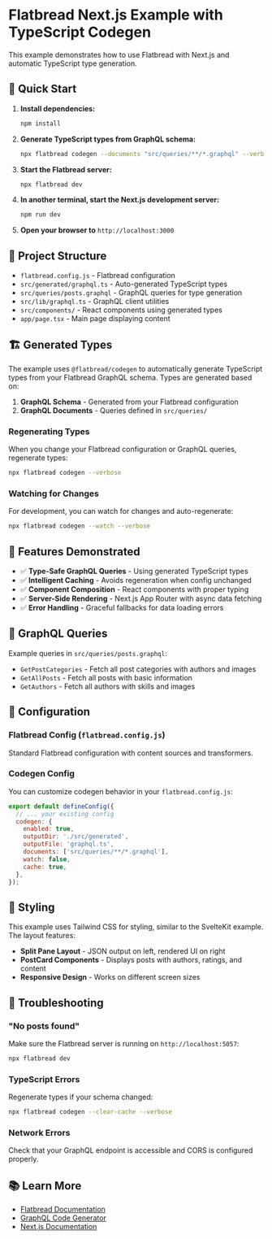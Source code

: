 # Flatbread Next.js Example with TypeScript Codegen

This example demonstrates how to use Flatbread with Next.js and automatic TypeScript type generation.

## 🚀 Quick Start

1. **Install dependencies:**
   ```bash
   npm install
   ```

2. **Generate TypeScript types from GraphQL schema:**
   ```bash
   npx flatbread codegen --documents "src/queries/**/*.graphql" --verbose
   ```

3. **Start the Flatbread server:**
   ```bash
   npx flatbread dev
   ```

4. **In another terminal, start the Next.js development server:**
   ```bash
   npm run dev
   ```

5. **Open your browser to** `http://localhost:3000`

## 📁 Project Structure

- `flatbread.config.js` - Flatbread configuration
- `src/generated/graphql.ts` - Auto-generated TypeScript types
- `src/queries/posts.graphql` - GraphQL queries for type generation
- `src/lib/graphql.ts` - GraphQL client utilities
- `src/components/` - React components using generated types
- `app/page.tsx` - Main page displaying content

## 🏗️ Generated Types

The example uses `@flatbread/codegen` to automatically generate TypeScript types from your Flatbread GraphQL schema. Types are generated based on:

1. **GraphQL Schema** - Generated from your Flatbread configuration
2. **GraphQL Documents** - Queries defined in `src/queries/`

### Regenerating Types

When you change your Flatbread configuration or GraphQL queries, regenerate types:

```bash
npx flatbread codegen --verbose
```

### Watching for Changes

For development, you can watch for changes and auto-regenerate:

```bash
npx flatbread codegen --watch --verbose
```

## 🎯 Features Demonstrated

- ✅ **Type-Safe GraphQL Queries** - Using generated TypeScript types
- ✅ **Intelligent Caching** - Avoids regeneration when config unchanged
- ✅ **Component Composition** - React components with proper typing
- ✅ **Server-Side Rendering** - Next.js App Router with async data fetching
- ✅ **Error Handling** - Graceful fallbacks for data loading errors

## 📝 GraphQL Queries

Example queries in `src/queries/posts.graphql`:

- `GetPostCategories` - Fetch all post categories with authors and images
- `GetAllPosts` - Fetch all posts with basic information
- `GetAuthors` - Fetch all authors with skills and images

## 🔧 Configuration

### Flatbread Config (`flatbread.config.js`)

Standard Flatbread configuration with content sources and transformers.

### Codegen Config

You can customize codegen behavior in your `flatbread.config.js`:

```javascript
export default defineConfig({
  // ... your existing config
  codegen: {
    enabled: true,
    outputDir: './src/generated',
    outputFile: 'graphql.ts',
    documents: ['src/queries/**/*.graphql'],
    watch: false,
    cache: true,
  },
});
```

## 🎨 Styling

This example uses Tailwind CSS for styling, similar to the SvelteKit example. The layout features:

- **Split Pane Layout** - JSON output on left, rendered UI on right
- **PostCard Components** - Displays posts with authors, ratings, and content
- **Responsive Design** - Works on different screen sizes

## 🚫 Troubleshooting

### "No posts found"
Make sure the Flatbread server is running on `http://localhost:5057`:
```bash
npx flatbread dev
```

### TypeScript Errors
Regenerate types if your schema changed:
```bash
npx flatbread codegen --clear-cache --verbose
```

### Network Errors
Check that your GraphQL endpoint is accessible and CORS is configured properly.

## 📚 Learn More

- [Flatbread Documentation](https://github.com/FlatbreadLabs/flatbread)
- [GraphQL Code Generator](https://www.the-guild.dev/graphql/codegen)
- [Next.js Documentation](https://nextjs.org/docs)